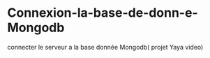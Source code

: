 # Connexion-la-base-de-donn-e-Mongodb
connecter le serveur a la base donnée Mongodb( projet Yaya video)

